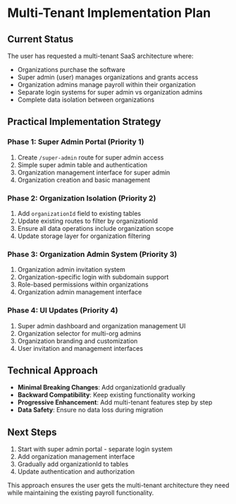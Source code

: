 # Multi-Tenant Implementation Plan

## Current Status
The user has requested a multi-tenant SaaS architecture where:
- Organizations purchase the software
- Super admin (user) manages organizations and grants access
- Organization admins manage payroll within their organization
- Separate login systems for super admin vs organization admins
- Complete data isolation between organizations

## Practical Implementation Strategy

### Phase 1: Super Admin Portal (Priority 1)
1. Create `/super-admin` route for super admin access
2. Simple super admin table and authentication
3. Organization management interface for super admin
4. Organization creation and basic management

### Phase 2: Organization Isolation (Priority 2)  
1. Add `organizationId` field to existing tables
2. Update existing routes to filter by organizationId
3. Ensure all data operations include organization scope
4. Update storage layer for organization filtering

### Phase 3: Organization Admin System (Priority 3)
1. Organization admin invitation system
2. Organization-specific login with subdomain support
3. Role-based permissions within organizations
4. Organization admin management interface

### Phase 4: UI Updates (Priority 4)
1. Super admin dashboard and organization management UI
2. Organization selector for multi-org admins
3. Organization branding and customization
4. User invitation and management interfaces

## Technical Approach
- **Minimal Breaking Changes**: Add organizationId gradually
- **Backward Compatibility**: Keep existing functionality working
- **Progressive Enhancement**: Add multi-tenant features step by step
- **Data Safety**: Ensure no data loss during migration

## Next Steps
1. Start with super admin portal - separate login system
2. Add organization management interface
3. Gradually add organizationId to tables
4. Update authentication and authorization

This approach ensures the user gets the multi-tenant architecture they need while maintaining the existing payroll functionality.